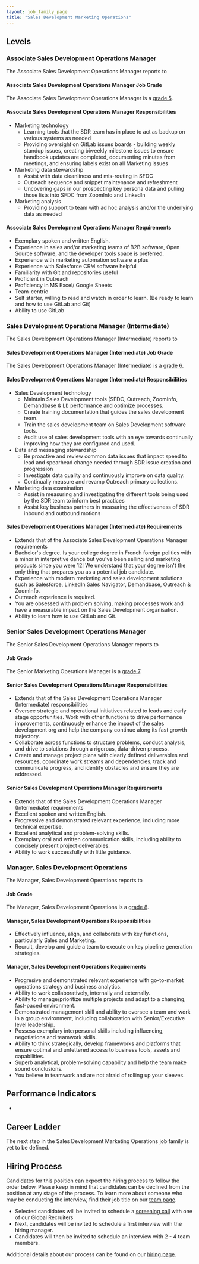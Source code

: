 ```yaml
---
layout: job_family_page
title: "Sales Development Marketing Operations"
---
```


## Levels

### Associate Sales Development Operations Manager

The Associate Sales Development Operations Manager reports to


#### Associate Sales Development Operations Manager Job Grade 

The Associate Sales Development Operations Manager is a [grade 5](/handbook/total-rewards/compensation/compensation-calculator/#gitlab-job-grades).

#### Associate Sales Development Operations Manager Responsibilities

* Marketing technology
  * Learning tools that the SDR team has in place to act as backup on various systems as needed
  * Providing oversight on GitLab issues boards - building weekly standup issues, creating biweekly milestone issues to ensure handbook updates are completed, documenting minutes from meetings, and ensuring labels exist on all Marketing issues
* Marketing data stewardship
  * Assist with data cleanliness and mis-routing in SFDC 
  * Outreach sequence and snippet maintenance and refreshment
  * Uncovering gaps in our prospecting key persona data and pulling those lists into SFDC from ZoomInfo and LinkedIn
* Marketing analysis
  * Providing support to team with ad hoc analysis and/or the underlying data as needed

#### Associate Sales Development Operations Manager Requirements

* Exemplary spoken and written English.
* Experience in sales and/or marketing teams of B2B software, Open Source software, and the developer tools space is preferred.
* Experience with marketing automation software a plus
* Experience with Salesforce CRM software helpful
* Familiarity with Git and repositories useful
* Proficient in Outreach
* Proficiency in MS Excel/ Google Sheets
* Team-centric
* Self starter, willing to read and watch in order to learn. (Be ready to learn and how to use GitLab and Git)
* Ability to use GitLab

### Sales Development Operations Manager (Intermediate)

The Sales Development Operations Manager (Intermediate) reports to

#### Sales Development Operations Manager (Intermediate) Job Grade 

The Sales Development Operations Manager (Intermediate) is a [grade 6](/handbook/total-rewards/compensation/compensation-calculator/#gitlab-job-grades).

#### Sales Development Operations Manager (Intermediate) Responsibilities

* Sales Development technology
   * Maintain Sales Development tools (SFDC, Outreach, ZoomInfo, Demandbase & LI)  performance and optimize processes.
   * Create training documentation that guides the sales development team.
   * Train the sales development team on Sales Development software tools.
   * Audit use of sales development  tools with an eye towards continually improving how they are configured and used.
* Data and messaging stewardship
   * Be proactive and review common data issues that impact speed to lead and spearhead change needed through SDR issue creation and progression
   * Investigate data quality and continuously improve on data quality.
   * Continually measure and revamp Outreach primary collections. 
* Marketing data examination
   * Assist in measuring and investigating the different tools being used by the SDR team to inform best practices
   * Assist key business partners in measuring the effectiveness of SDR inbound and outbound motions

#### Sales Development Operations Manager (Intermediate) Requirements

* Extends that of the Associate Sales Development Operations Manager requirements
* Bachelor's degree. Is your college degree in French foreign politics with a minor in interpretive dance but you've been selling and marketing products since you were 12! We understand that your degree isn't the only thing that prepares you as a potential job candidate.
* Experience with modern marketing and sales development solutions such as Salesforce, LinkedIn Sales Navigator, Demandbase, Outreach & ZoomInfo.
* Outreach experience is required.
* You are obsessed with problem solving, making processes work and have a measurable impact on the Sales Development organisation.
* Ability to learn how to use GitLab and Git.

### Senior Sales Development Operations Manager

The Senior Sales Development Operations Manager reports to

#### Job Grade 

The Senior Marketing Operations Manager is a [grade 7](/handbook/total-rewards/compensation/compensation-calculator/#gitlab-job-grades).

#### Senior Sales Development Operations Manager Responsibilities

* Extends that of the Sales Development Operations Manager (Intermediate) responsibilities
* Oversee strategic and operational initiatives related to leads and early stage opportunities. Work  with other functions to drive performance improvements, continuously enhance the impact of the sales development  org and help the company continue along its fast growth trajectory.
* Collaborate across functions to structure problems, conduct analysis, and drive to solutions through a rigorous, data-driven process.
* Create and manage project plans with clearly defined deliverables and resources, coordinate work streams and dependencies, track and communicate progress, and identify obstacles and ensure they are addressed.

#### Senior Sales Development Operations Manager Requirements

* Extends that of the Sales Development Operations Manager (Intermediate) requirements
* Excellent spoken and written English.
* Progressive and demonstrated relevant experience, including more technical expertise.
* Excellent analytical and problem-solving skills.
* Exemplary oral and written communication skills, including ability to concisely present project deliverables.
* Ability to work successfully with little guidance.

### Manager, Sales Development Operations

The Manager, Sales Development Operations reports to

#### Job Grade 

The Manager, Sales Development Operations is a [grade 8](/handbook/total-rewards/compensation/compensation-calculator/#gitlab-job-grades).

#### Manager, Sales Development Operations Responsibilities

* Effectively influence, align, and collaborate with key functions, particularly Sales and Marketing.
* Recruit, develop and guide a team to execute on key pipeline generation strategies.

#### Manager, Sales Development Operations Requirements

* Progresive and demonstrated relevant experience with go-to-market operations strategy and business analytics.
* Ability to work collaboratively, internally and externally.
* Ability to manage/prioritize multiple projects and adapt to a changing, fast-paced environment.
* Demonstrated management skill and ability to oversee a team and work in a group environment, including collaboration with Senior/Executive level leadership.
* Possess exemplary interpersonal skills including influencing, negotiations and teamwork skills.
* Ability to think strategically, develop frameworks and platforms that ensure optimal and unfettered access to business tools, assets and capabilities.
* Superb analytical, problem-solving capability and help the team make sound conclusions.
* You believe in teamwork and are not afraid of rolling up your sleeves.
 
## Performance Indicators
 
*
 
## Career Ladder
 
The next step in the Sales Development Marketing Operations job family is yet to be defined.
 

## Hiring Process
 
Candidates for this position can expect the hiring process to follow the order below. Please keep in mind that candidates can be declined from the position at any stage of the process. To learn more about someone who may be conducting the interview, find their job title on our [team page](/company/team).
 
* Selected candidates will be invited to schedule a [screening call](/handbook/hiring/#screening-call) with one of our Global Recruiters
* Next, candidates will be invited to schedule a first interview with the hiring manager.
* Candidates will then be invited to schedule an interview with 2 - 4 team members.
 
Additional details about our process can be found on our [hiring page](/handbook/hiring/).
